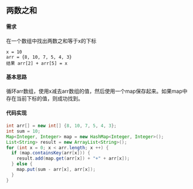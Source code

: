 ## 两数之和

#### 需求

在一个数组中找出两数之和等于x的下标

```
x = 10
arr = {8, 10, 7, 5, 4, 3}
结果 arr[2] + arr[5] = x
```

#### 基本思路

循环arr数组，使用x减去arr数组的值，然后使用一个map保存起来。如果map中存在当前下标的值，则成功找到。

#### 代码实现

````java
int arr[] = new int[] {8, 10, 7, 5, 4, 3};
int sum = 10;
Map<Integer, Integer> map = new HashMap<Integer, Integer>();
List<String> result = new ArrayList<String>();
for (int x = 0; x < arr.length; x ++) {
  if (map.containsKey(arr[x])) {
    result.add(map.get(arr[x]) + "+" + arr[x]);
  } else {
    map.put(sum - arr[x], arr[x]);
  }
}
````


